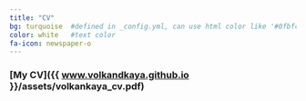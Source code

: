 ```yaml
---
title: "CV"
bg: turquoise  #defined in _config.yml, can use html color like '#0fbfcf'
color: white   #text color
fa-icon: newspaper-o
---
```


### [My CV]({{ www.volkandkaya.github.io }}/assets/volkankaya_cv.pdf)
